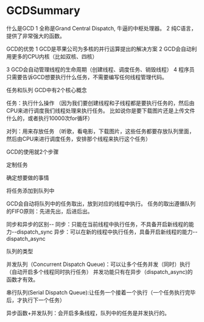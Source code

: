 # GCDSummary
什么是GCD
1 全称是Grand Central Dispatch, 牛逼的中枢处理器。
2 纯C语言，提供了非常强大的函数。

GCD的优势
1 GCD是苹果公司为多核的并行运算提出的解决方案
2 GCD会自动利用更多的CPU内核（比如双核、四核）

3 GCD会自动管理线程的生命周期（创建线程、调度任务、销毁线程）
4 程序员只需要告诉GCD想要执行什么任务，不需要编写任何线程管理代码。

任务和队列
GCD中有2个核心概念

任务：执行什么操作
（因为我们要创建线程和子线程都是要执行任务的，然后由CPU来进行调度我们线程处理来执行任务。
	比如说你是要下载图片还是上传文件什么的，或者执行10000次for循环）

对列：用来存放任务
（听歌，看电影，下载图片，这些任务都要存放队列里面，然后由CPU来进行调度任务，安排那个线程来执行这个任务）

GCD的使用就2个步骤

定制任务

确定想要做的事情

将任务添加到队列中

GCD会自动将队列中的任务取出，放到对应的线程中执行。
任务的取出遵循队列的FIFO原则：先进先出，后进后出。

同步和异步的区别--
同步：只能在当前线程中执行任务，不具备开启新线程的能力--dispatch_sync
异步：可以在新的线程中执行任务，具备开启新线程的能力--dispatch_async

队列的类型

并发队列（Concurrent Dispatch Queue)：可以让多个任务并发（同时）执行（自动开启多个线程同时执行任务）
并发功能只有在异步（dispatch_async)的 函数才有效。

串行队列(Serial Dispatch Queue):让任务一个接着一个执行（一个任务执行完毕后，才执行下一个任务）




异步函数+并发队列：会开启多条线程，队列中的任务是并发执行的。




